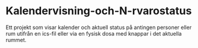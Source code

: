 # Kalendervisning-och-N-rvarostatus
Ett projekt som visar kalender och aktuell status på antingen personer eller rum utifrån en ics-fil eller via en fysisk dosa med knappar i det aktuella rummet.

